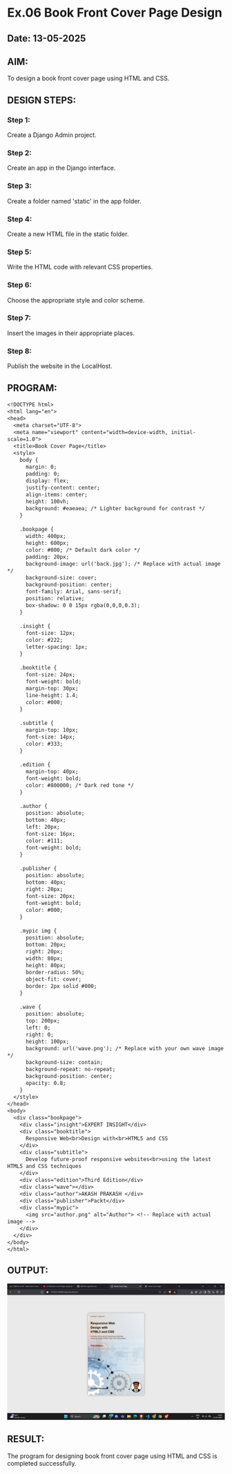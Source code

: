 # Ex.06 Book Front Cover Page Design
## Date: 13-05-2025

## AIM:
To design a book front cover page using HTML and CSS.

## DESIGN STEPS:

### Step 1:
Create a Django Admin project.

### Step 2:
Create an app in the Django interface.

### Step 3:
Create a folder named 'static' in the app folder.

### Step 4:
Create a new HTML file in the static folder.

### Step 5:
Write the HTML code with relevant CSS properties.

### Step 6:
Choose the appropriate style and color scheme.

### Step 7:
Insert the images in their appropriate places.

### Step 8:
Publish the website in the LocalHost.

## PROGRAM:
```
<!DOCTYPE html>
<html lang="en">
<head>
  <meta charset="UTF-8">
  <meta name="viewport" content="width=device-width, initial-scale=1.0">
  <title>Book Cover Page</title>
  <style>
    body {
      margin: 0;
      padding: 0;
      display: flex;
      justify-content: center;
      align-items: center;
      height: 100vh;
      background: #eaeaea; /* Lighter background for contrast */
    }

    .bookpage {
      width: 400px;
      height: 600px;
      color: #000; /* Default dark color */
      padding: 20px;
      background-image: url('back.jpg'); /* Replace with actual image */
      background-size: cover;
      background-position: center;
      font-family: Arial, sans-serif;
      position: relative;
      box-shadow: 0 0 15px rgba(0,0,0,0.3);
    }

    .insight {
      font-size: 12px;
      color: #222;
      letter-spacing: 1px;
    }

    .booktitle {
      font-size: 24px;
      font-weight: bold;
      margin-top: 30px;
      line-height: 1.4;
      color: #000;
    }

    .subtitle {
      margin-top: 10px;
      font-size: 14px;
      color: #333;
    }

    .edition {
      margin-top: 40px;
      font-weight: bold;
      color: #800000; /* Dark red tone */
    }

    .author {
      position: absolute;
      bottom: 40px;
      left: 20px;
      font-size: 16px;
      color: #111;
      font-weight: bold;
    }

    .publisher {
      position: absolute;
      bottom: 40px;
      right: 20px;
      font-size: 20px;
      font-weight: bold;
      color: #000;
    }

    .mypic img {
      position: absolute;
      bottom: 20px;
      right: 20px;
      width: 80px;
      height: 80px;
      border-radius: 50%;
      object-fit: cover;
      border: 2px solid #000;
    }

    .wave {
      position: absolute;
      top: 200px;
      left: 0;
      right: 0;
      height: 100px;
      background: url('wave.png'); /* Replace with your own wave image */
      background-size: contain;
      background-repeat: no-repeat;
      background-position: center;
      opacity: 0.8;
    }
  </style>
</head>
<body>
  <div class="bookpage">
    <div class="insight">EXPERT INSIGHT</div>
    <div class="booktitle">
      Responsive Web<br>Design with<br>HTML5 and CSS
    </div>
    <div class="subtitle">
      Develop future-proof responsive websites<br>using the latest HTML5 and CSS techniques
    </div>
    <div class="edition">Third Edition</div>
    <div class="wave"></div>
    <div class="author">AKASH PRAKASH </div>
    <div class="publisher">Packt</div>
    <div class="mypic">
      <img src="author.png" alt="Author"> <!-- Replace with actual image -->
    </div>
  </div>
</body>
</html>

```

## OUTPUT:

![alt text](<Screenshot 2025-05-13 140233.png>)

## RESULT:
The program for designing book front cover page using HTML and CSS is completed successfully.
